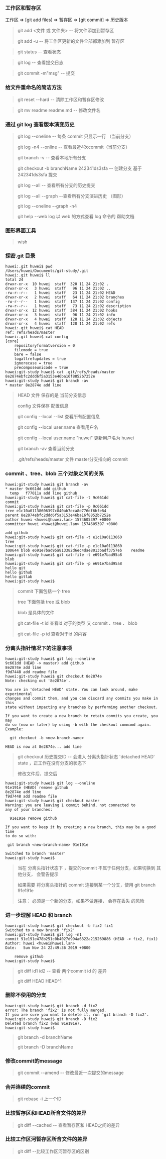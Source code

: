 

### 工作区和暂存区

工作区 => [git add files]  => 暂存区 => [git commit] => 历史版本

>  git add <文件 或 文件夹>	  -- 将文件添加到暂存区
>
> git add -u  -- 将工作区更新的文件全部都添加到 暂存区

> git status  	-- 查看状态

>  git log	-- 查看提交日志

> git commit -m"msg"  -- 提交

### 给文件重命名的简洁方法

> git reset --hard   -- 清除工作区和暂存区修改

> git mv readme  readme.md  -- 修改文件名

### 通过 git log 查看版本演变历史

> git log --oneline   -- 每条 commit 只显示一行 （当前分支）
>
> git log -n4 --online  -- 查看最近4次commit（当前分支）
>
> git branch -v  -- 查看本地所有分支
>
> git checkout -b branchName   242341ds3sfa   -- 创建分支 基于 242341ds3sfa 提交
>
> git log --all  -- 查看所有分支的历史提交
>
> git log --all --graph  --查看所有分支演进历史  （图形）
>
> git log --oneline --graph -n4
>
> git help --web log   以 web 的方式查看 log 命令的 帮助文档

### 图形界面工具

> wish

### 探密.git 目录

```shell
huwei:.git huwei$ pwd
/Users/huwei/Documents/git-study/.git
huwei:.git huwei$ ll
total 24
drwxr-xr-x  10 huwei  staff  320 11 24 21:02 .
drwxr-xr-x   3 huwei  staff   96 11 24 21:02 ..
-rw-r--r--   1 huwei  staff   23 11 24 21:02 HEAD
drwxr-xr-x   2 huwei  staff   64 11 24 21:02 branches
-rw-r--r--   1 huwei  staff  137 11 24 21:02 config
-rw-r--r--   1 huwei  staff   73 11 24 21:02 description
drwxr-xr-x  12 huwei  staff  384 11 24 21:02 hooks
drwxr-xr-x   3 huwei  staff   96 11 24 21:02 info
drwxr-xr-x   4 huwei  staff  128 11 24 21:02 objects
drwxr-xr-x   4 huwei  staff  128 11 24 21:02 refs
huwei:.git huwei$ cat HEAD 
ref: refs/heads/master
huwei:.git huwei$ cat config 
[core]
	repositoryformatversion = 0
	filemode = true
	bare = false
	logallrefupdates = true
	ignorecase = true
	precomposeunicode = true
huwei:git-study huwei$ cat .git/refs/heads/master 
8e2874ebfc2ddd6f5a3153e46ba16f8852b7252e
huwei:git-study huwei$ git branch -av
* master 8e2874e add line
```

> HEAD 文件 保存的是 当前分支信息
>
>config  文件保存 配置信息
>
>git config --local --list 查看所有配置信息
>
>git config --local user.name  查看用户名
>
>git config --local user.name "huwei" 更新用户名为 huwei
>
>git branch -av  查看当前分支
>
>.git/refs/heads/master  文件 master分支指向的 commit 



### commit 、tree、blob 三个对象之间的关系

```shell
huwei:git-study huwei$ git branch -av
* master 9c661dd add github
  temp   f77011a add line github
huwei:git-study huwei$ git cat-file -t 9c661dd
commit
huwei:git-study huwei$ git cat-file -p 9c661dd
tree e1c10a01138606397c840ab7eca8e776df6bfe84
parent 8e2874ebfc2ddd6f5a3153e46ba16f8852b7252e
author huwei <huwei@huwei.lan> 1574605397 +0800
committer huwei <huwei@huwei.lan> 1574605397 +0800

add github
huwei:git-study huwei$ git cat-file -t e1c10a0113860
tree
huwei:git-study huwei$ git cat-file -p e1c10a0113860
100644 blob e691e7bad95a813382d6ec4dae8013badf3757eb	readme
huwei:git-study huwei$ git cat-file -t e691e7bad95a8
blob
huwei:git-study huwei$ git cat-file -p e691e7bad95a8
hello git
hello github
hello gitlab
huwei:git-study huwei$ 
```

>  commit   下面包括一个 tree
>
> tree 下面包括 tree  或 blob
>
> blob 是具体的文件
>
> git cat-file -t  id   查看id 对于的类型  又  commit  、tree 、 blob
>
> git cat-file -p id  查看对于id 的内容

### 分离头指针情况下的注意事项

```shell
huwei:git-study huwei$ git log --oneline
9c661dd (HEAD -> master) add github
8e2874e add line
f9d7448 add readme file
huwei:git-study huwei$ git checkout 8e2874e
Note: checking out '8e2874e'.

You are in 'detached HEAD' state. You can look around, make experimental
changes and commit them, and you can discard any commits you make in this
state without impacting any branches by performing another checkout.

If you want to create a new branch to retain commits you create, you may
do so (now or later) by using -b with the checkout command again. Example:

  git checkout -b <new-branch-name>

HEAD is now at 8e2874e... add line
```

> git checkout 历史提交ID    -- 会进入 分离头指针状态  'detached HEAD' state  ，正工作在没有分支的状态下
>
> 修改文件后，提交后

```shell
huwei:git-study huwei$ git log --oneline
91e191e (HEAD) remove github
8e2874e add line
f9d7448 add readme file
huwei:git-study huwei$ git checkout master
Warning: you are leaving 1 commit behind, not connected to
any of your branches:

  91e191e remove github

If you want to keep it by creating a new branch, this may be a good time
to do so with:

 git branch <new-branch-name> 91e191e

Switched to branch 'master'
huwei:git-study huwei$ 
```

> 当在 分离头指针状态下 ，提交的commit 不属于任何分支，如果切换到 其他分支， 会警告提示
>
> 如果需要 将分离头指针的 commit  连接到某一个分支，使用 git branch <new-branch-name> 91e191e  
>
> 注意： 必须是一个新的分支，如果不做连接， 会存在丢失 的风险



### 进一步理解 HEAD 和 branch

```shell
huwei:git-study huwei$ git checkout -b fix2 fix1
Switched to a new branch 'fix2'
huwei:git-study huwei$ git log -n1
commit 91e191e478b251c0b4027d994a6322a215269886 (HEAD -> fix2, fix1)
Author: huwei <huwei@huwei.lan>
Date:   Sun Nov 24 22:49:36 2019 +0800

    remove github
huwei:git-study huwei$
```



> git diff id1 id2    --  查看 两个commit id 的 差异
>
> git diff HEAD HEAD^1

### 删除不使用的分支

```shell
huwei:git-study huwei$ git branch -d fix2
error: The branch 'fix2' is not fully merged.
If you are sure you want to delete it, run 'git branch -D fix2'.
huwei:git-study huwei$ git branch -D fix2
Deleted branch fix2 (was 91e191e).
huwei:git-study huwei$ 
```

> git branch -d branchName 
>
> git branch -D branchName 

### 修改commit的message

> git commit --amend   -- 修改最近一次提交的message

### 合并连续的commit

> git rebase -i  上一个ID

### 比较暂存区和HEAD所含文件的差异

> git diff --cached   -- 查看暂存区和 HEAD之间的差异

### 比较工作区河暂存区所含文件的差异

> git diff    --比较工作区河暂存区的区别



